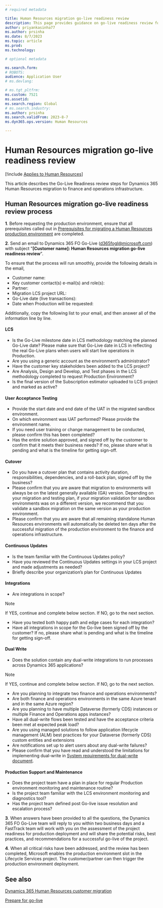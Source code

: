 ```yaml
---
# required metadata

title: Human Resources migration go-live readiness review
description: This page provides guidance on go-live readiness review for Dynamics 365 Human Resources migration to finance and operations infrastructure.
author: priyankasinha77
ms.author: prsinha
ms.date: 8/7/2023
ms.topic: article
ms.prod: 
ms.technology: 

# optional metadata

ms.search.form: 
# ROBOTS: 
audience: Application User
# ms.devlang: 

# ms.tgt_pltfrm: 
ms.custom: 7521
ms.assetid: 
ms.search.region: Global
# ms.search.industry: 
ms.author: prsinha
ms.search.validFrom: 2023-8-7
ms.dyn365.ops.version: Human Resources

---
```


# Human Resources migration go-live readiness review

[!include [Applies to Human Resources](../includes/applies-to-hr.md)]

This article describes the Go-Live Readiness review steps for Dynamics 365 Human Resources migration to finance and operations infrastructure.

## Human Resources migration go-live readiness review process

**1**. Before requesting the production environment, ensure that all prerequisites called out in [Prerequisites for migrating a Human Resources production environment](https://learn.microsoft.com/dynamics365/human-resources/hr-cust-migration#prerequisites-1) are completed.

**2**. Send an email to Dynamics 365 FO Go-Live (d365fogl@microsoft.com) with subject "**[Customer name]: Human Resources migration go-live readiness review**".
   
To ensure that the process will run smoothly, provide the following details in the email,
  - Customer name:
  - Key customer contact(s) e-mail(s) and role(s): 
  - Partner: 
  - Migration LCS project URL:
  - Go-Live date (live transactions):
  - Date when Production will be requested: 

Additionally, copy the following list to your email, and then answer all of the information line by line.

#### LCS
- Is the Go-Live milestone date in LCS methodology matching the planned Go-Live date? Please make sure that Go-Live date in LCS in reflecting the real Go-Live   plans when users will start live operations in Production.
- Are you using a generic account as the environment’s administrator?
- Have the customer key stakeholders been added to the LCS project?
- Are Analysis, Design and Develop, and Test phases in the LCS methodology completed to request Production Environment?
- Is the final version of the Subscription estimator uploaded to LCS project and marked as active?

#### User Acceptance Testing
- Provide the start date and end date of the UAT in the migrated sandbox environment.
- On which environment was UAT performed? Please provide the environment name.
- If you need user training or change management to be conducted, please confirm this has been completed?
- Has the entire solution approved, and signed off by the customer to confirm that it meets their business needs? If no, please share what is pending and what is the timeline for getting sign-off.

#### Cutover
- Do you have a cutover plan that contains activity duration, responsibilities, dependencies, and a roll-back plan, signed off by the business?
- Please confirm that you are aware that migration to environments will always be on the latest generally available (GA) version. Depending on your migration and testing plan, if your migration validation for sandbox environments was on a different version, we recommend that you validate a sandbox migration on the same version as your production environment.
- Please confirm that you are aware that all remaining standalone Human Resources environments will automatically be deleted ten days after the successful migration of the production environment to the finance and operations infrastructure. 

#### Continuous Updates
- Is the team familiar with the Continuous Updates policy?
- Have you reviewed the Continuous Updates settings in your LCS project and made adjustments as needed?
- Briefly describe your organization’s plan for Continuous Updates

#### Integrations
- Are integrations in scope?

> [!NOTE]
> If YES, continue and complete below section. If NO, go to the next section.

- Have you tested both happy path and edge cases for each integration?
- Have all integrations in scope for the Go-live been signed off by the customer? If no, please share what is pending and what is the timeline for getting sign-off.

#### Dual Write
- Does the solution contain any dual-write integrations to run processes across Dynamics 365 applications?

> [!NOTE]
> If YES, continue and complete below section. If NO, go to the next section.

- Are you planning to integrate two finance and operations environments?
- Are both finance and operations environments in the same Azure tenant and in the same Azure region?
- Are you planning to have multiple Dataverse (formerly CDS) instances or multiple Finance and Operations apps instances?
- Have all dual-write flows been tested and have the acceptance criteria been met at expected peak load?
- Are you using managed solutions to follow application lifecycle management (ALM) best practices for your Dataverse (formerly CDS) custom entities and extensions
- Are notifications set up to alert users about any dual-write failures?
- Please confirm that you have read and understood the limitations for implementing dual-write in [System requirements for dual-write document](https://learn.microsoft.com/dynamics365/fin-ops-core/dev-itpro/data-entities/dual-write/dual-write-system-req).
  
 #### Production Support and Maintenance 
- Does the project team have a plan in place for regular Production environment monitoring and maintenance routine?
- Is the project team familiar with the LCS environment monitoring and diagnostics tool?
- Has the project team defined post Go-live issue resolution and escalation process?

**3**. When answers have been provided to all the questions, the Dynamics 365 FO Go-Live team will reply to you within two business days and a FastTrack team will work with you on the assessment of the project readiness for production deployment and will share the potential risks, best practices, and recommendations for a successful go-live of the project.
   
**4**. When all critical risks have been addressed, and the review has been completed, Microsoft enables the production environment slot in the Lifecycle Services project. The customer/partner can then trigger the production environment deployment.

## See also

[Dynamics 365 Human Resources customer migration](https://learn.microsoft.com/dynamics365/human-resources/hr-cust-migration)

[Prepare for go-live](https://learn.microsoft.com/dynamics365/fin-ops-core/fin-ops/imp-lifecycle/prepare-go-live)
